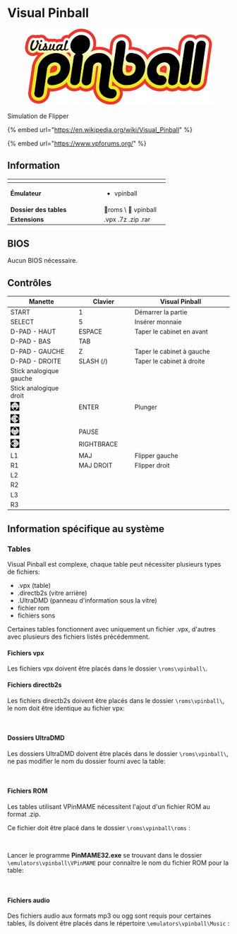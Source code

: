 # Visual Pinball

<div align="left">

<figure><img src="https://raw.githubusercontent.com/fabricecaruso/es-theme-carbon/52ff37c9e265587d006945a2ba695b5a962b3a3d/art/logos/vpinball.svg" alt=""><figcaption></figcaption></figure>

</div>

Simulation de Flipper

{% embed url="https://en.wikipedia.org/wiki/Visual_Pinball" %}

{% embed url="https://www.vpforums.org/" %}

## Information

<table data-header-hidden><thead><tr><th width="198"></th><th></th><th data-hidden></th></tr></thead><tbody><tr><td><strong>Émulateur</strong></td><td><ul><li>vpinball</li></ul></td><td></td></tr><tr><td><strong>Dossier des tables</strong></td><td><span data-gb-custom-inline data-tag="emoji" data-code="1f4c2">📂</span>roms \ <span data-gb-custom-inline data-tag="emoji" data-code="1f4c2">📂</span> vpinball</td><td></td></tr><tr><td><strong>Extensions</strong></td><td>.vpx .7z .zip .rar</td><td></td></tr></tbody></table>

## BIOS

Aucun BIOS nécessaire.

## Contrôles

<table><thead><tr><th width="250">Manette</th><th width="152">Clavier</th><th width="443">Visual Pinball</th></tr></thead><tbody><tr><td>START</td><td>1</td><td>Démarrer la partie</td></tr><tr><td>SELECT</td><td>5</td><td>Insérer monnaie</td></tr><tr><td>D-PAD - HAUT</td><td>ESPACE</td><td>Taper le cabinet en avant</td></tr><tr><td>D-PAD - BAS</td><td>TAB</td><td></td></tr><tr><td>D-PAD - GAUCHE</td><td>Z</td><td>Taper le cabinet à gauche</td></tr><tr><td>D-PAD - DROITE</td><td>SLASH (/)</td><td>Taper le cabinet à droite</td></tr><tr><td>Stick analogique gauche</td><td></td><td></td></tr><tr><td>Stick analogique droit</td><td></td><td></td></tr><tr><td><img src="../../../.gitbook/assets/image (19).png" alt="A"></td><td>ENTER</td><td>Plunger</td></tr><tr><td><img src="../../../.gitbook/assets/image (6).png" alt="B"></td><td></td><td></td></tr><tr><td><img src="../../../.gitbook/assets/image (34).png" alt="" data-size="original"></td><td>PAUSE</td><td></td></tr><tr><td><img src="../../../.gitbook/assets/image (32).png" alt="" data-size="line"></td><td>RIGHTBRACE</td><td></td></tr><tr><td>L1</td><td>MAJ</td><td>Flipper gauche</td></tr><tr><td>R1</td><td>MAJ DROIT</td><td>Flipper droit</td></tr><tr><td>L2</td><td></td><td></td></tr><tr><td>R2</td><td></td><td></td></tr><tr><td>L3</td><td></td><td></td></tr><tr><td>R3</td><td></td><td></td></tr></tbody></table>

## Information spécifique au système

### Tables

Visual Pinball est complexe, chaque table peut nécessiter plusieurs types de fichiers:

* .vpx (table)
* .directb2s (vitre arrière)
* .UltraDMD (panneau d'information sous la vitre)
* fichier rom
* fichiers sons

Certaines tables fonctionnent avec uniquement un fichier .vpx, d'autres avec plusieurs des fichiers listés précédemment.

#### Fichiers vpx

Les fichiers vpx doivent être placés dans le dossier `\roms\vpinball\`.

#### Fichiers directb2s&#x20;

Les fichiers directb2s doivent être placés dans le dossier `\roms\vpinball\`, le nom doit être identique au fichier vpx:

<div align="left">

<figure><img src="https://i.imgur.com/muDyjzI.png" alt=""><figcaption></figcaption></figure>

</div>

#### Dossiers UltraDMD&#x20;

Les dossiers UltraDMD doivent être placés dans le dossier `\roms\vpinball\`, ne pas modifier le nom du dossier fourni avec la table:

<div align="left">

<figure><img src="https://i.imgur.com/LIDc6B0.png" alt=""><figcaption></figcaption></figure>

</div>

#### Fichiers ROM&#x20;

Les tables utilisant VPinMAME nécessitent l'ajout d'un fichier ROM au format .zip.

Ce fichier doit être placé dans le dossier `\roms\vpinball\roms` :&#x20;

<div align="left">

<figure><img src="https://i.imgur.com/kdtB5z4.png" alt=""><figcaption></figcaption></figure>

</div>

Lancer le programme **PinMAME32.exe** se trouvant dans le dossier `\emulators\vpinball\VPinMAME` pour connaître le nom du fichier ROM pour la table:

<div align="left">

<figure><img src="https://i.imgur.com/FMuBSQ3.png" alt=""><figcaption></figcaption></figure>

</div>

#### Fichiers audio

Des fichiers audio aux formats mp3 ou ogg sont requis pour certaines tables, ils doivent être placés dans le répertoire `\emulators\vpinball\Music` :

<div align="left">

<figure><img src="https://i.imgur.com/V3nna49.png" alt=""><figcaption></figcaption></figure>

</div>
